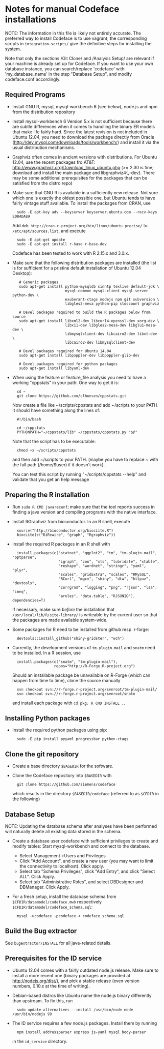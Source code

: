 # Notes for manual Codeface installations

NOTE: The information in this file is likely not entirely accurate.
The preferred way to install Codeface is to use vagrant; the corresponding
scripts in `integration-scripts/` give the definitive steps for installing
the system.

Note that only the sections /Git Clone/ and /Analysis Setup/ are relevant if 
your machine is already set up for Codeface. If you want to use your own 
database instance, you can search/replace 'codeface' with 'my_database_name' 
in the step "Database Setup", and modify codeface.conf accordingly. 

## Required Programs 
* Install GNU R, mysql, mysql-workbench 6 (see below), node.js and npm from the distribution repository 

* Install mysql-workbench 6 
  Version 5.x is not sufficient because there are subtle differences 
  when it comes to handling the binary ER models that make life fairly 
  hard. Since the latest revision is not included in Ubuntu 12.04, you 
  need to download the package directly from Oracle 
  (http://dev.mysql.com/downloads/tools/workbench/) and install it 
  via the usual distribution mechanisms. 

* Graphviz often comes in ancient versions with distributions. For Ubuntu 
  12.04, use the recent packages fro AT&T:
  http://www.graphviz.org/Download_linux_ubuntu.php 
  (>= 2.30 is fine; download and install the main package and 
  libgraphviz4{,-dev}. There may be some additional prerequisites for the 
  packages that can be satisfied from the distro repo) 

* Make sure that GNU R is available in a sufficiently new release. Not sure 
  which one is exactly the oldest possible one, but Ubuntu tends to have 
  fairly vintage stuff available. To install the packages from CRAN, use 

        sudo -E apt-key adv --keyserver keyserver.ubuntu.com --recv-keys E084DAB9 

  Add `deb http://cran.r-project.org/bin/linux/ubuntu precise/`
  to `/etc/apt/sources.list`, and execute 

        sudo -E apt-get update 
        sudo -E apt-get install r-base r-base-dev 

  Codeface has been tested to work with R 2.15.x and 3.0.x. 

* Make sure that the following distribution packages are installed (the 
  list is for sufficient for a pristine default installation of 
  Ubuntu 12.04 Desktop):

         # Generic packages 
         sudo apt-get install python-mysqldb sinntp texlive default-jdk \
                              mysql-common mysql-client mysql-server python-dev \
                              exuberant-ctags nodejs npm git subversion \
                              libgles2-mesa python-pip sloccount graphviz 

         # Devel packages required to build the R packages below from source 
         sudo apt-get install libxml2-dev libcurl4-openssl-dev xorg-dev \
                              libx11-dev libgles2-mesa-dev libglu1-mesa-dev \
                              libmysqlclient-dev libcairo2-dev libxt-dev \
                              libcairo2-dev libmysqlclient-dev 

         # Devel packages required for Ubuntu 14.04 
         sudo apt-get install libpoppler-dev libpoppler-glib-dev 

         # Devel packages required for python packages 
         sudo apt-get install libyaml-dev 

* When using the feature or feature_file analysis you need to have a working 
  "cppstats" in your path. 
  One way to get it is:

        cd ~
        git clone https://github.com/clhunsen/cppstats.git 

  Now create a file like ~/scripts/cppstats and add ~/scripts to your PATH. 
  It should have something along the lines of:
  
        #!/bin/bash 

        cd ~/cppstats 
        PYTHONPATH="~/cppstats/lib" ~/cppstats/cppstats.py "$@"
        
  Note that the script has to be executable:

        chmod +x ~/scripts/cppstats 
        
  and then add ~/scripts to your PATH. 
  (maybe you have to replace ~ with the full path (/home/$user) if it doesn't work). 

  You can test this script by running "~/scripts/cppstats --help" and 
  validate that you get an help message 

## Preparing the R installation 

* Run `sudo R CMD javareconf`; make sure that the tool reports success in 
  finding a java version and compiling programs with the native interface. 

* Install RGraphviz from bioconductor. In an R shell, execute 

        source("http://bioconductor.org/biocLite.R") 
        biocLite(c("BiRewire", "graph", "Rgraphviz")) 

* Install the required R packages in an R shell with 

        install.packages(c("statnet", "ggplot2", "tm", "tm.plugin.mail", "optparse",
                           "igraph", "zoo", "xts", "lubridate", "xtable",
                           "reshape", "wordnet", "stringr", "yaml", "plyr",
                           "scales", "gridExtra", "scales", "RMySQL",
                           "RCurl", "mgcv", "shiny", "dtw", "httpuv", "devtools",
                           "corrgram", "logging", "png", "rjson", "lsa", "ineq",
                           "arules", "data.table", "RJSONIO"), dependencies=T) 

  If necessary, make sure _before_ the installation that 
  `/usr/local/lib/R/site-library/` is writeable by the current user 
  so that the packages are made available system-wide. 

* Some packages for R need to be installed from github resp. r-forge:

        devtools::install_github("shiny-gridster", "wch") 

* Currently, the development versions of `tm.plugin.mail` and `snatm` need to 
  be installed. In a R session, use 

        install.packages(c("snatm", "tm-plugin-mail"),
                         repos="http://R-Forge.R-project.org") 

  Should an installable package be unavailable on R-Forge (which can 
  happen from time to time), clone the source manually 

        svn checkout svn://r-forge.r-project.org/svnroot/tm-plugin-mail/
        svn checkout svn://r-forge.r-project.org/svnroot/snatm 

  and install each package with `cd pkg; R CMD INSTALL .`. 

## Installing Python packages 

* Install the required python packages using pip:

        sudo -E pip install pyyaml progressbar python-ctags 

## Clone the git repository 

* Create a base directory `$BASEDIR` for the software. 

* Clone the Codeface repository into `$BASEDIR` with 

        git clone https://github.com/siemens/codeface 

  which results in the directory `$BASEDIR/codeface` (referred to as `$CFDIR`
  in the following) 

## Database Setup 

NOTE: Updating the database schema after analyses have been performed 
will naturally delete all existing data stored in the schema. 

* Create a database user codeface with sufficient privileges 
  to create and modify tables: Start mysql-workbench and connect 
  to the database. 

  * Select Management->Users and Privileges 
  * Click "Add Account", and create a new user (you may want to limit 
    the connectivity to localhost). Click apply. 
  * Select tab "Schema Privileges", click "Add Entry", and 
    click "Select ALL". Click Apply. 
  * Select tab "Administrative Roles", and select DBDesigner and 
    DBManager. Click Apply. 

* For a fresh setup, install the database schema from 
  `$CFDIR/datamodel/codeface.mwb` respectively 
  `$CFDIR/datamodel/codeface_schema.sql`:

        mysql -ucodeface -pcodeface < codeface_schema.sql 

## Build the Bug extractor 
See `bugextractor/INSTALL` for all java-related details. 

## Prerequisites for the ID service 
* Ubuntu 12.04 comes with a fairly outdated node.js release. 
  Make sure to install a more recent one (binary packages 
  are provided at http://nodejs.org/dist/), and pick a stable 
  release (even version numbers, 0.10.x at the time of writing). 
* Debian-based distros like Ubuntu name the node.js binary differently 
  than upstream. To fix this, run 

        sudo update-alternatives --install /usr/bin/node node /usr/bin/nodejs 99 

* The ID service requires a few node.js packages. Install them by running 

        npm install addressparser express js-yaml mysql body-parser 

  in the `id_service` directory. 
